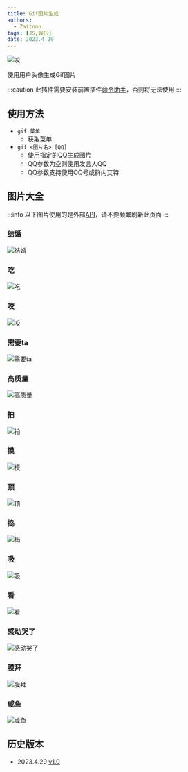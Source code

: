 ```yaml
---
title: Gif图片生成
authors: 
  - Zaitonn
tags: [JS,娱乐]
date: 2023.4.29
---
```


![咬](https://api.iculture.cc/api/face_bite/?QQ=10001 ':small')

使用用户头像生成Gif图片

<!--truncate-->

:::caution
此插件需要安装前置插件[命令助手](CommandHelper)，否则将无法使用
:::

## 使用方法

- `gif 菜单`
  - 获取菜单
- `gif <图片名> [QQ]`
  - 使用指定的QQ生成图片
  - QQ参数为空则使用发言人QQ
  - QQ参数支持使用QQ号或群内艾特

## 图片大全

:::info
以下图片使用的是外部[API](https://api.iculture.cc/)，请不要频繁刷新此页面
:::

### 结婚

![结婚](https://api.iculture.cc/api/face_propose/?QQ=10001 ':small')

### 吃

![吃](https://api.iculture.cc/api/chi/?QQ=10001 ':small')

### 咬

![咬](https://api.iculture.cc/api/face_bite/?QQ=10001 ':small')

### 需要ta

![需要ta](https://api.iculture.cc/api/face_need/?QQ=10001 ':small')

### 高质量

![高质量](https://api.iculture.cc/api/face_gao/?QQ=10001 ':small')

### 拍

![拍](https://api.iculture.cc/api/face_pat/?QQ=10001 ':small')

### 摸

![摸](https://api.iculture.cc/api/face_petpet/?QQ=10001 ':small')

### 顶

![顶](https://api.iculture.cc/api/face_play/?QQ=10001 ':small')

### 捣

![捣](https://api.iculture.cc/api/face_pound/?QQ=10001 ':small')

### 吸

![吸](https://api.iculture.cc/api/face_suck/?QQ=10001 ':small')

### 看

![看](https://api.iculture.cc/api/face_thsee/?QQ=10001 ':small')

### 感动哭了

![感动哭了](https://api.iculture.cc/api/face_touch/?QQ=10001 ':small')

### 膜拜

![膜拜](https://api.iculture.cc/api/face_worship/?QQ=10001 ':small')

### 咸鱼

![咸鱼](https://api.iculture.cc/api/face_yu/?QQ=10001 ':small')

## 历史版本

- 2023.4.29 [v1.0](https://download.serein.cc/https://raw.githubusercontent.com/Zaitonn/Serein-Docs/43485d0de53646841c5da44128aa1f2a8888dae8/JS/FunnyGif/FunnyGif.js?download)
